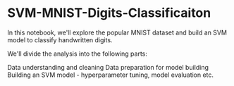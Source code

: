 # SVM-MNIST-Digits-Classificaiton

In this notebook, we'll explore the popular MNIST dataset and build an SVM model to classify handwritten digits. 

We'll divide the analysis into the following parts:

Data understanding and cleaning
Data preparation for model building
Building an SVM model - hyperparameter tuning, model evaluation etc.
